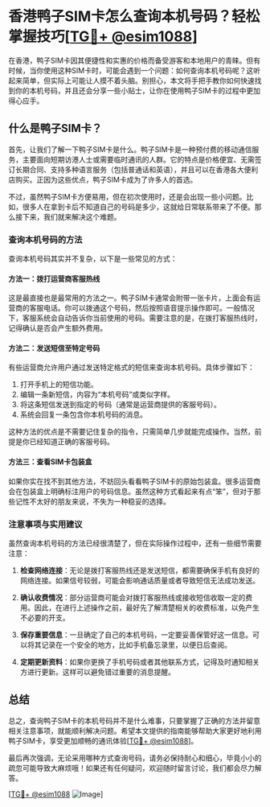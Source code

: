 # 香港鸭子SIM卡怎么查询本机号码？轻松掌握技巧[[TG💪+ @esim1088](https://t.me/s/esim1088)]

在香港，鸭子SIM卡因其便捷性和实惠的价格而备受游客和本地用户的青睐。但有时候，当你使用这种SIM卡时，可能会遇到一个问题：如何查询本机号码呢？这听起来简单，但实际上可能让人摸不着头脑。别担心，本文将手把手教你如何快速找到你的本机号码，并且还会分享一些小贴士，让你在使用鸭子SIM卡的过程中更加得心应手。

## 什么是鸭子SIM卡？

首先，让我们了解一下鸭子SIM卡是什么。鸭子SIM卡是一种预付费的移动通信服务，主要面向短期访港人士或需要临时通讯的人群。它的特点是价格便宜、无需签订长期合同、支持多种语言服务（包括普通话和英语），并且可以在香港各大便利店购买。正因为这些优点，鸭子SIM卡成为了许多人的首选。

不过，虽然鸭子SIM卡方便易用，但在初次使用时，还是会出现一些小问题。比如，很多人在拿到卡后不知道自己的号码是多少，这就给日常联系带来了不便。那么接下来，我们就来解决这个难题。

### 查询本机号码的方法

查询本机号码其实并不复杂，以下是一些常见的方式：

#### 方法一：拨打运营商客服热线
这是最直接也是最常用的方法之一。鸭子SIM卡通常会附带一张卡片，上面会有运营商的客服电话。你可以拨通这个号码，然后按照语音提示操作即可。一般情况下，客服系统会自动告诉你当前使用的号码。需要注意的是，在拨打客服热线时，记得确认是否会产生额外费用。

#### 方法二：发送短信至特定号码
有些运营商允许用户通过发送特定格式的短信来查询本机号码。具体步骤如下：
1. 打开手机上的短信功能。
2. 编辑一条新短信，内容为“本机号码”或类似字样。
3. 将这条短信发送到指定的号码（通常是运营商提供的客服号码）。
4. 系统会回复一条包含你本机号码的消息。

这种方法的优点是不需要记住复杂的指令，只需简单几步就能完成操作。当然，前提是你已经知道正确的客服号码。

#### 方法三：查看SIM卡包装盒
如果你实在找不到其他方法，不妨回头看看鸭子SIM卡的原始包装盒。很多运营商会在包装盒上明确标注用户的号码信息。虽然这种方式看起来有点“笨”，但对于那些记性不太好的朋友来说，不失为一种稳妥的选择。

### 注意事项与实用建议

虽然查询本机号码的方法已经很清楚了，但在实际操作过程中，还有一些细节需要注意：

1. **检查网络连接**：无论是拨打客服热线还是发送短信，都需要确保手机有良好的网络连接。如果信号较弱，可能会影响通话质量或者导致短信无法成功发送。
   
2. **确认收费情况**：部分运营商可能会对拨打客服热线或接收短信收取一定的费用。因此，在进行上述操作之前，最好先了解清楚相关的收费标准，以免产生不必要的开支。

3. **保存重要信息**：一旦确定了自己的本机号码，一定要妥善保管好这一信息。可以将其记录在一个安全的地方，比如手机备忘录里，以便日后查阅。

4. **定期更新资料**：如果你更换了手机号码或者其他联系方式，记得及时通知相关方进行更新。这样可以避免错过重要的消息提醒。

## 总结

总之，查询鸭子SIM卡的本机号码并不是什么难事，只要掌握了正确的方法并留意相关注意事项，就能顺利解决问题。希望本文提供的指南能够帮助大家更好地利用鸭子SIM卡，享受更加顺畅的通讯体验[[TG💪+ @esim1088](https://t.me/s/esim1088)]。

最后再次强调，无论采用哪种方式查询号码，请务必保持耐心和细心，毕竟小小的疏忽可能导致大麻烦哦！如果还有任何疑问，欢迎随时留言讨论，我们都会尽力解答。

[[TG💪+ @esim1088](https://t.me/s/esim1088) ![Image](https://i.postimg.cc/4NQfJmqS/Snipaste-2025-05-13-00-14-12.png)]